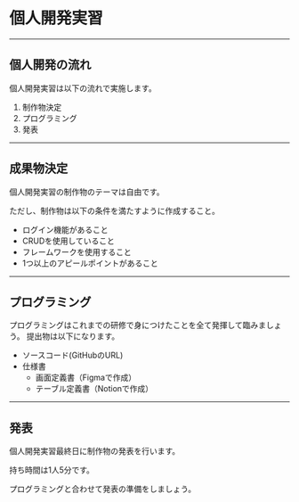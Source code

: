 # 個人開発実習

---

## 個人開発の流れ

個人開発実習は以下の流れで実施します。

1. 制作物決定
2. プログラミング
3. 発表

---

## 成果物決定

個人開発実習の制作物のテーマは自由です。

ただし、制作物は以下の条件を満たすように作成すること。

* ログイン機能があること
* CRUDを使用していること
* フレームワークを使用すること
* 1つ以上のアピールポイントがあること

---

## プログラミング

プログラミングはこれまでの研修で身につけたことを全て発揮して臨みましょう。
提出物は以下になります。

* ソースコード(GitHubのURL)
* 仕様書
  * 画面定義書（Figmaで作成）
  * テーブル定義書（Notionで作成）

---

## 発表

個人開発実習最終日に制作物の発表を行います。

持ち時間は1人5分です。

プログラミングと合わせて発表の準備をしましょう。

